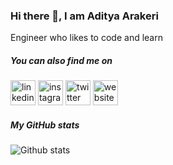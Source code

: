 ### Hi there 👋, I am Aditya Arakeri

Engineer who likes to code and learn

##### You can also find me on
[<img src='https://cdn.jsdelivr.net/npm/simple-icons@3.0.1/icons/linkedin.svg' alt='linkedin' height='40'>](https://www.linkedin.com/in/adityaarakeri/)  [<img src='https://cdn.jsdelivr.net/npm/simple-icons@3.0.1/icons/instagram.svg' alt='instagram' height='40'>](https://www.instagram.com/aditya005/) [<img src='https://cdn.jsdelivr.net/npm/simple-icons@3.0.1/icons/twitter.svg' alt='twitter' height='40'>](https://twitter.com/@aditya005) [<img src='https://cdn.jsdelivr.net/npm/simple-icons@3.0.1/icons/icloud.svg' alt='website' height='40'>](https://adityaarakeri.com)  


##### My GitHub stats
![Github stats](https://github-readme-stats.vercel.app/api?username=adityaarakeri&show_icons=true)
<!--
**adityaarakeri/adityaarakeri** is a ✨ _special_ ✨ repository because its `README.md` (this file) appears on your GitHub profile.

Here are some ideas to get you started:

- 🔭 I’m currently working on ...
- 🌱 I’m currently learning ...
- 👯 I’m looking to collaborate on ...
- 🤔 I’m looking for help with ...
- 💬 Ask me about ...
- 📫 How to reach me: ...
- 😄 Pronouns: ...
- ⚡ Fun fact: ...
-->
